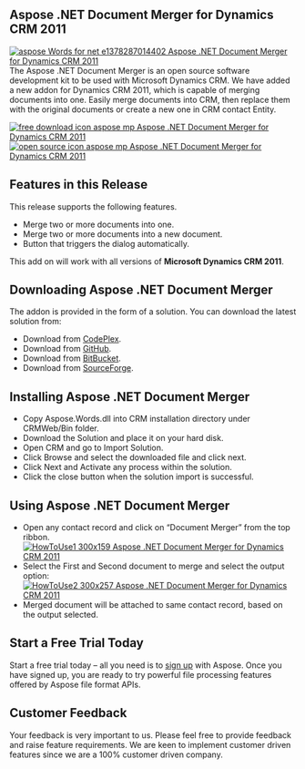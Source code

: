 ## Aspose .NET Document Merger for Dynamics CRM 2011

[![aspose Words for net e1378287014402 Aspose .NET Document Merger for Dynamics CRM 2011](http://www.aspose.com/blogs/wp-content/uploads/2013/09/aspose-Words-for-net-e1378287014402.png "Aspose.Words for .NET logo")](https://www.aspose.com/products/words/net)The Aspose .NET Document Merger is an open source software development kit to be used with Microsoft Dynamics CRM. We have added a new addon for Dynamics CRM 2011, which is capable of merging documents into one. Easily merge documents into CRM, then replace them with the original documents or create a new one in CRM contact Entity.

[![free download icon aspose mp Aspose .NET Document Merger for Dynamics CRM 2011](http://cdn.aspose.com/Images/marketplace/free-download-icon-aspose-mp.png "Free Download - Aspose .NET Document Merger")](https://asposenetcrm.codeplex.com/releases/view/574403 "Free Download - Aspose .NET Document Merger")[![open source icon aspose mp Aspose .NET Document Merger for Dynamics CRM 2011](http://cdn.aspose.com/Images/marketplace/open-source-icon-aspose-mp.png "Source Code - Aspose .NET Document Merger")](https://asposenetcrm.codeplex.com/SourceControl/latest#Aspose%20.NET%20Document%20Merger/ "Source Code - Aspose .NET Document Merger")

## Features in this Release

This release supports the following features.

*   Merge two or more documents into one.
*   Merge two or more documents into a new document.
*   Button that triggers the dialog automatically.

This add on will work with all versions of **Microsoft Dynamics CRM 2011**.

## Downloading Aspose .NET Document Merger

The addon is provided in the form of a solution. You can download the latest solution from:

*   Download from [CodePlex](https://asposenetcrm.codeplex.com/releases/view/574403).
*   Download from [GitHub](https://github.com/asposemarketplace/asposenetcrm/releases/tag/AsposeDocumentMerger-1.0.0.2011).
*   Download from [BitBucket](https://bitbucket.org/asposemarketplace/aspose-.net-for-dynamics-crm/downloads/Aspose%20.NET%20Document%20Merger%20(1.0.0.2011).zip).
*   Download from [SourceForge](https://sourceforge.net/projects/asposenetcrm/files/Aspose%20.NET%20Document%20Merger/).

## Installing Aspose .NET Document Merger

*   Copy Aspose.Words.dll into CRM installation directory under CRMWeb/Bin folder.
*   Download the Solution and place it on your hard disk.
*   Open CRM and go to Import Solution.
*   Click Browse and select the downloaded file and click next.
*   Click Next and Activate any process within the solution.
*   Click the close button when the solution import is successful.

## Using Aspose .NET Document Merger

*   Open any contact record and click on “Document Merger” from the top ribbon.  
    [![HowToUse1 300x159 Aspose .NET Document Merger for Dynamics CRM 2011](http://www.aspose.com/blogs/wp-content/uploads/2014/12/HowToUse1-300x159.png "HowToUse1")](http://www.aspose.com/blogs/wp-content/uploads/2014/12/HowToUse1.png)
*   Select the First and Second document to merge and select the output option:  
    [![HowToUse2 300x257 Aspose .NET Document Merger for Dynamics CRM 2011](http://www.aspose.com/blogs/wp-content/uploads/2014/12/HowToUse2-300x257.png "HowToUse2")](http://www.aspose.com/blogs/wp-content/uploads/2014/12/HowToUse2.png)
*   Merged document will be attached to same contact record, based on the output selected.

## Start a Free Trial Today

Start a free trial today – all you need is to [sign up](https://idsrv.asposeptyltd.com/identity/signup?clientId=prod.community.aspose) with Aspose. Once you have signed up, you are ready to try powerful file processing features offered by Aspose file format APIs.

## Customer Feedback

Your feedback is very important to us. Please feel free to provide feedback and raise feature requirements. We are keen to implement customer driven features since we are a 100% customer driven company.
